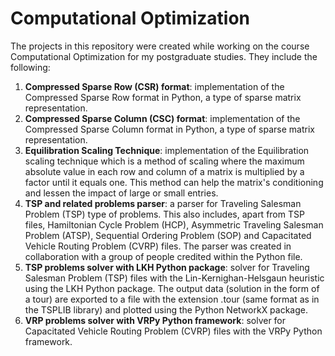 # Computational Optimization

The projects in this repository were created while working on the course Computational Optimization for my postgraduate studies. They include the following:

1. **Compressed Sparse Row (CSR) format**: implementation of the Compressed Sparse Row format in Python, a type of sparse matrix representation.
2. **Compressed Sparse Column (CSC) format**: implementation of the Compressed Sparse Column format in Python, a type of sparse matrix representation.
3. **Equilibration Scaling Technique**: implementation of the Equilibration scaling technique which is a method of scaling where the maximum absolute value in each row and column of a matrix is multiplied by a factor until it equals one. This method can help the matrix's conditioning and lessen the impact of large or small entries.
4. **TSP and related problems parser**: a parser for Traveling Salesman Problem (TSP) type of problems. This also includes, apart from TSP files, Hamiltonian Cycle Problem (HCP), Asymmetric Traveling Salesman Problem (ATSP), Sequential Ordering Problem (SOP) and Capacitated Vehicle Routing Problem (CVRP) files. The parser was created in collaboration with a group of people credited within the Python file.
5. **TSP problems solver with LKH Python package**: solver for Traveling Salesman Problem (TSP) files with the Lin-Kernighan-Helsgaun heuristic using the LKH Python package. The output data (solution in the form of a tour) are exported to a file with the extension .tour (same format as in the TSPLIB library) and plotted using the Python NetworkX package.
6. **VRP problems solver with VRPy Python framework**: solver for Capacitated Vehicle Routing Problem (CVRP) files with the VRPy Python framework.
